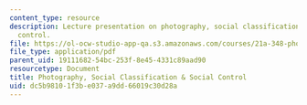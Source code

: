 ```yaml
---
content_type: resource
description: Lecture presentation on photography, social classification, and social
  control.
file: https://ol-ocw-studio-app-qa.s3.amazonaws.com/courses/21a-348-photography-and-truth-spring-2008/dc5b98101f3be037a9dd66019c30d28a_MIT21A_348S08_expression_2.pdf
file_type: application/pdf
parent_uid: 19111682-54bc-253f-8e45-4331c89aad90
resourcetype: Document
title: Photography, Social Classification & Social Control
uid: dc5b9810-1f3b-e037-a9dd-66019c30d28a
---
```

